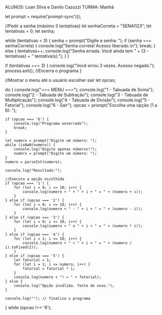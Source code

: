 ALUNOS: Luan SIlva e Danilo Cazuzzi
TURMA: Manhã


let prompt = require('prompt-sync')();

//Pedir a senha (máximo 3 tentativas)
let senhaCorreta = "SENAI123";
let tentativas = 0;
let senha;

while (tentativas < 3) {
    senha = prompt("Digite a senha: ");
    if (senha === senhaCorreta) {
        console.log("Senha correta! Acesso liberado.\n");
        break;
    } else {
        tentativas++;
        console.log("Senha errada. Você ainda tem " + (3 - tentativas) + " tentativa(s).");
    }
}

if (tentativas === 3) {
    console.log("Você errou 3 vezes. Acesso negado.");
    process.exit(); //Encerra o programa
}

//Mostrar o menu até o usuário escolher sair
let opcao;

do {
    console.log("=== MENU ===");
    console.log("1 - Tabuada de Soma");
    console.log("2 - Tabuada de Subtração");
    console.log("3 - Tabuada de Multiplicação");
    console.log("4 - Tabuada de Divisão");
    console.log("5 - Fatorial");
    console.log("6 - Sair");
    opcao = prompt("Escolha uma opção (1 a 6): ");

    if (opcao === '6') {
        console.log("Programa encerrado");
        break;
    }

    let numero = prompt("Digite um número: ");
    while (isNaN(numero)) {
        console.log("Digite apenas números!");
        numero = prompt("Digite um número: ");
    }
    numero = parseInt(numero);

    console.log("Resultado:");

    //Executa a opção escolhida
    if (opcao === '1') {
        for (let i = 0; i <= 10; i++) {
            console.log(numero + " + " + i + " = " + (numero + i));
        }
    } else if (opcao === '2') {
        for (let i = 0; i <= 10; i++) {
            console.log(numero + " - " + i + " = " + (numero - i));
        }
    } else if (opcao === '3') {
        for (let i = 0; i <= 10; i++) {
            console.log(numero + " x " + i + " = " + (numero * i));
        }
    } else if (opcao === '4') {
        for (let i = 1; i <= 10; i++) {
            console.log(numero + " ÷ " + i + " = " + (numero / i).toFixed(2));
        }
    } else if (opcao === '5') {
        let fatorial = 1;
        for (let i = 1; i <= numero; i++) {
            fatorial = fatorial * i;
        }
        console.log(numero + "! = " + fatorial);
    } else {
        console.log("Opção inválida. Tente de novo.");
    }

    console.log(""); // finaliza o programa 

} while (opcao !== '6');

